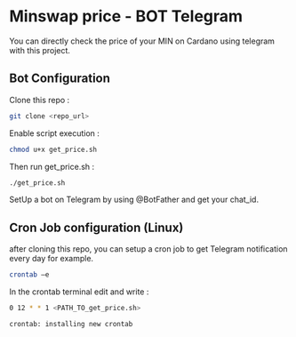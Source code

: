 # Minswap price - BOT Telegram

You can directly check the price of your MIN on Cardano using telegram with this project.

## Bot Configuration

Clone this repo :

```bash
git clone <repo_url>
```

Enable script execution :

```bash
chmod u+x get_price.sh
```

Then run get_price.sh :

```bash
./get_price.sh
```

SetUp a bot on Telegram by using @BotFather and get your chat_id.

## Cron Job configuration (Linux)

after cloning this repo, you can setup a cron job to get Telegram notification every day for example.

```bash
crontab –e
```

In the crontab terminal edit and write :

```bash
0 12 * * 1 <PATH_TO_get_price.sh>
```

```bash
crontab: installing new crontab
```
